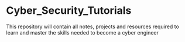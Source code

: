# Cyber_Security_Tutorials
This repository will contain all notes, projects and resources required to learn and master the skills needed to become a cyber engineer
